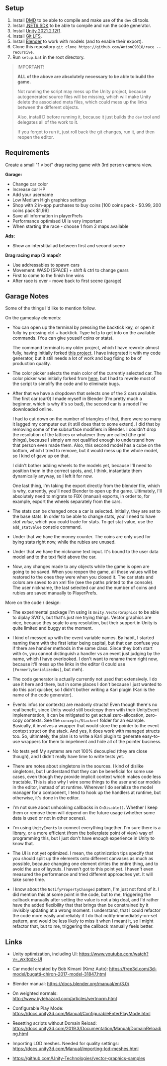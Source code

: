 ## Setup

1. Install [DMD](https://dlang.org/download.html) to be able to compile and make use of the `dev` cli tools.
2. Install [.NET6 SDK](https://dotnet.microsoft.com/en-us/download/dotnet/6.0) to be able to compile and run the code generator.
3. Install [Unity 2021.2.12f1](https://unity3d.com/unity/whats-new/2021.2.12).
4. Install [Git LFS](https://git-lfs.github.com/).
5. Install [Blender](https://www.blender.org/) to work with models (and to enable their export).
6. Clone this repository `git clone https://github.com/AntonC9018/race --recursive`.
7. Run `setup.bat` in the root directory.


> IMPORTANT!
>
> **ALL of the above are absolutely necessary to be able to build the game.**
>
> Not running the script may mess up the Unity project, because autogenerated source files will be missing,
> which will make Unity delete the associated meta files, which could mess up the links between the different objects.
> 
> Also, install D before running it, because it just builds the `dev` tool and delegates all of the work to it.
>
> If you forgot to run it, just roll back the git changes, run it, and then reopen the editor.


## Requirements

Create a small "1 v bot" drag racing game with 3rd person camera view.

**Garage:**

- Change car color
- Increase car HP
- Add your username
- Low Medium High graphics settings
- Shop with 2 in-app purchases to buy coins [100 coins pack - $0.99, 200 coins pack $1,99]
- Save all information in playerPrefs
- Performance optimised UI is very important
- When starting the race - choose 1 from 2 maps available


**Ads:**

- Show an interstitial ad between first and second scene

**Drag racing map (2 maps):**

- Use addressables to spawn cars
- Movement: WASD [SPACE] + shift & ctrl to change gears
- First to come to the finish line wins
- After race is over - move back to first scene (garage)


## Garage Notes

Some of the things I'd like to mention follow.


On the gameplay elements:

- You can open up the terminal by pressing the backtick key, or open it fully by pressing ctrl + backtick.
  Type `help` to get info on the available commands. (You can give youself coins or stats).

  The command terminal is my older project, which I have rewrote almost fully, having initially forked [this project](https://github.com/stillwwater/command_terminal). I have integrated it with my code generator, but it still needs a lot of work and bug fixing to be of production quality.


- The color picker selects the main color of the currently selected car.
  The color picker was initially forked from [here](https://github.com/Linux1230/cui_color_picker),
  but I had to rewrite most of the script to simplify the code and to eliminate bugs.


- After that we have a dropdown that selects one of the 2 cars available.
  The first car (car0) I made myself in Blender (I'm pretty much a beginner, which is why it's so bad),
  the second car is a model I've downloaded online.
  
  I had to cut down on the number of triangles of that, there were so many it lagged my computer out (it still does that to some extent).
  I did that by removing some of the subsurface modifiers in Blender.
  I couldn't drop the resolution of the lattices or whatever they are called (the grid things), because I simply am not qualified enough to understand how that person even made them.
  Also, this second model has a cube on the bottom, which I tried to remove, but it would mess up the whole model, so I kind of gave up on that.

  I didn't bother adding wheels to the models yet, because I'll need to position them in the correct spots, and, I think, instantiate them dynamically anyway, so I left it for now.

  One last thing, I'm taking the export directly from the blender file, which is why, currently, you'll need Blender to open up the game.
  Ultimately, I'll absolutely need to migrate to FBX (manual) exports, in order to, for example, export the wheels separately from the cars.


- The stats can be changed once a car is selected.
  Initially, they are set to the base stats.
  In order to be able to change stats, you'll need to have *stat value*, which you could trade for stats.
  To get stat value, use the `add_statvalue` console command.


- Under that we have the money counter.
  The coins are only used for bying stats right now, while the rubies are unused.


- Under that we have the nickname text input.
  It's bound to the user data model and to the text field above the car.


- Now, any changes made to any objects while the game is open are going to be saved.
  When you reopen the game, all those values will be restored to the ones they were when you closed it.
  The car stats and colors are saved to an xml file (see the paths printed to the console).
  The user nickname, the last selected car and the number of coins and rubies are saved manually to PlayerPrefs.


More on the code / design:


- The experimental package I'm using is `Unity.VectorGraphics` to be able to diplay SVG's,
  but that's just me trying things.
  Vector graphics are nice, because they scale to any resolution, but their support in Unity is quite limited and buggy at the moment.


- I kind of messed up with the event variable names.
  By habit, I started naming them with the first letter being capital, but that can confuse you if there are handler methods in the same class.
  Since they both start with `On`, you cannot distinguish a handler vs an event just judging by the name, which I have overlooked.
  I don't want to rename them right now, because it'll mess up the links in the editor (I could use `[FormerlySerializedAs]`, but meh).


- The code generator is actually currently not used that extensively.
  I do use it here and there, but in some places I don't because I just wanted to do this part quicker, so I didn't bother writing a Kari plugin (Kari is the name of the code generator).


- Events infos (or contexts) are readonly structs!
  Even though there's no real benefit, since Unity would still box/copy them with their UnityEvent implementation,
  it can be mitigated to get actual zero-allocation, zero-copy contexts.
  See the `concepts/Stackref` folder for an example.
  Basically, it involves a wrapper that would store the pointer to the event context struct on the stack.
  And yes, it does work with managed structs too.
  So, ultimately, the plan is to write a Kari plugin to generate easy-to-use wrappers for them to impelment and hide all of the pointer business.


- No tests yet!
  My systems are not 100% decoupled (they are close though), and I didn't really have time to write tests yet.


- There are notes about singletons in the sources.
  I kind of dislike singletons, but I understand that they can be beneficial for some use cases, even though they provide implicit context which makes code less tractable.
  This is also why I wire some things to the user and car models in the editor, instead of at runtime.
  Wherever I do serialize the model manager for a component, I tend to hook up the handlers at runtime, but otherwise, it's done in the editor.


- I'm not sure about unhooking callbacks in `OnDisable()`.
  Whether I keep them or remove them will depend on the future usage (whether some data is used or not in other scenes).


- I'm using `UnityEvents` to connect everything together.
  I'm sure there is a library, or a more efficient (from the boilerplate point of view) way of programming this,
  but I just don't have enough experience in Unity to know that.


- The UI is not yet optimized.
  I mean, the optimization tips specify that you should split up the elements onto different canvases as much as possible,
  because changing one element dirties the entire thing, and to avoid the use of layouts.
  I haven't got to this point yet.
  I haven't even measured the performance and tried different approaches yet.
  It will take some time.


- I know about the `NotifyPropertyChanged` pattern, I'm just not fond of it.
  I did mention this at some point in the code, but to me, triggering the callback manually after setting the value
  is not a big deal, and I'd rather have the added flexibility that that brings than be constrained by it invisibly 
  updating at a wrong moment.
  I understand, that I could refactor the code more easily and reliably if I do that notify-immediately-on-set pattern,
  and would be less likely to miss it when I meant it, so I might refactor that, but to me, triggering the callback
  manually feels better.


## Links

* Unity optimization, including UI: https://www.youtube.com/watch?v=_wxitgdx-UI

* Car model created by Bob Kimani (Kimz Auto): https://free3d.com/3d-model/bugatti-chiron-2017-model-31847.html

* Blender manual: https://docs.blender.org/manual/en/3.0/

* On weighted normals: http://www.bytehazard.com/articles/vertnorm.html

* Configurable Play Mode: https://docs.unity3d.com/Manual/ConfigurableEnterPlayMode.html

* Resetting scripts without Domain Reload: https://docs.unity3d.com/2019.3/Documentation/Manual/DomainReloading.html

* Importing LOD meshes. Needed for quality settings: https://docs.unity3d.com/Manual/importing-lod-meshes.html

* https://github.com/Unity-Technologies/vector-graphics-samples


